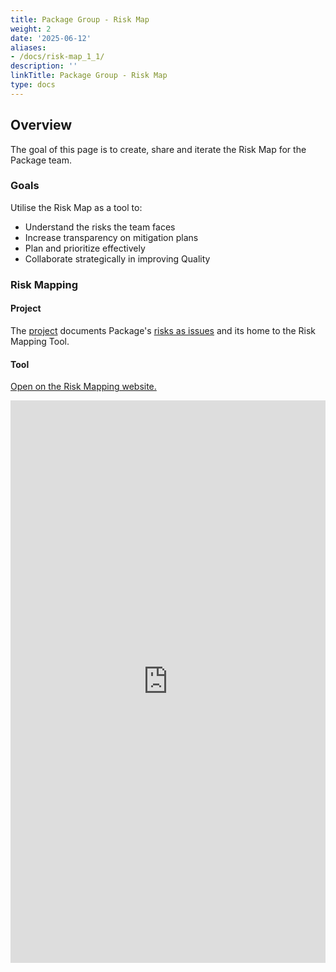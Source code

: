 ```yaml
---
title: Package Group - Risk Map
weight: 2
date: '2025-06-12'
aliases:
- /docs/risk-map_1_1/
description: ''
linkTitle: Package Group - Risk Map
type: docs
---
```


## Overview

The goal of this page is to create, share and iterate the Risk Map for the Package team.

### Goals

Utilise the Risk Map as a tool to:

- Understand the risks the team faces
- Increase transparency on mitigation plans
- Plan and prioritize effectively
- Collaborate strategically in improving Quality

### Risk Mapping

#### Project

The [project](https://gitlab.com/gitlab-org/ci-cd/package-stage/risk-mapping) documents Package's [risks as issues](https://gitlab.com/gitlab-org/ci-cd/package-stage/risk-mapping/-/issues) and its home to the Risk Mapping Tool.  

#### Tool

[Open on the Risk Mapping website.](https://gitlab-org.gitlab.io/ci-cd/package-stage/risk-mapping/)

<iframe src="https://gitlab-org.gitlab.io/ci-cd/package-stage/risk-mapping" width="100%" frameborder="0" scrolling="yes" height="900"></iframe>
